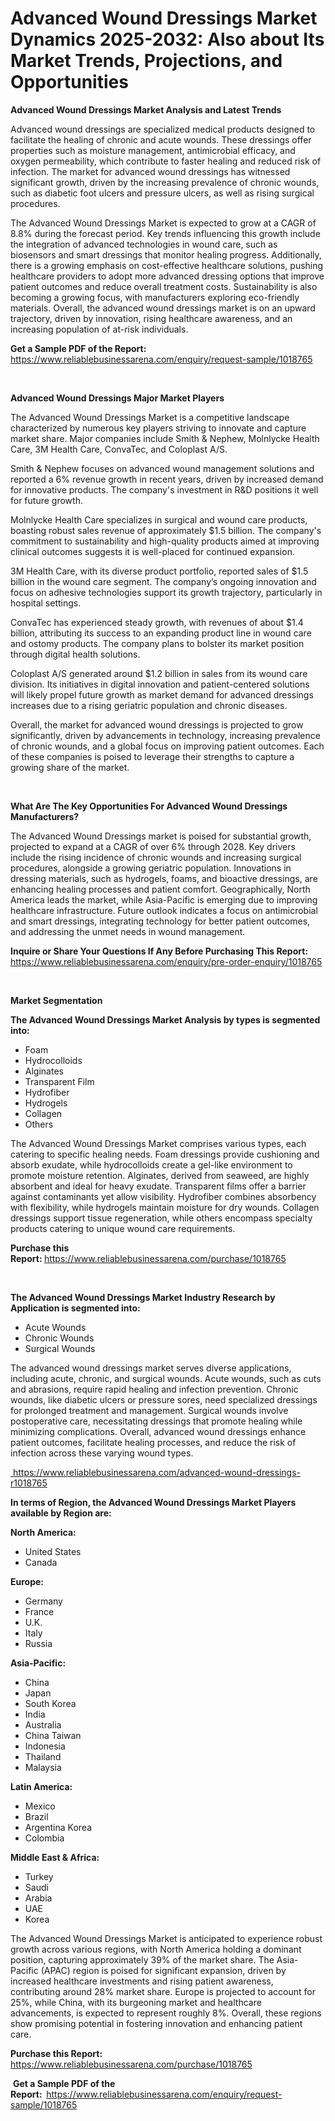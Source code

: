 <p><h1>Advanced Wound Dressings Market Dynamics 2025-2032: Also about Its Market Trends, Projections, and Opportunities</h1></p><p><strong>Advanced Wound Dressings Market Analysis and Latest Trends</strong></p>
<p><p>Advanced wound dressings are specialized medical products designed to facilitate the healing of chronic and acute wounds. These dressings offer properties such as moisture management, antimicrobial efficacy, and oxygen permeability, which contribute to faster healing and reduced risk of infection. The market for advanced wound dressings has witnessed significant growth, driven by the increasing prevalence of chronic wounds, such as diabetic foot ulcers and pressure ulcers, as well as rising surgical procedures.</p><p>The Advanced Wound Dressings Market is expected to grow at a CAGR of 8.8% during the forecast period. Key trends influencing this growth include the integration of advanced technologies in wound care, such as biosensors and smart dressings that monitor healing progress. Additionally, there is a growing emphasis on cost-effective healthcare solutions, pushing healthcare providers to adopt more advanced dressing options that improve patient outcomes and reduce overall treatment costs. Sustainability is also becoming a growing focus, with manufacturers exploring eco-friendly materials. Overall, the advanced wound dressings market is on an upward trajectory, driven by innovation, rising healthcare awareness, and an increasing population of at-risk individuals.</p></p>
<p><strong>Get a Sample PDF of the Report:&nbsp;</strong> <a href="https://www.reliablebusinessarena.com/enquiry/request-sample/1018765?utm_campaign=1871&utm_medium=2&utm_source=Github&utm_content=ia&utm_term=13042025&utm_id=advanced-wound-dressings">https://www.reliablebusinessarena.com/enquiry/request-sample/1018765</a></p>
<p>&nbsp;</p>
<p><strong>Advanced Wound Dressings Major Market Players</strong></p>
<p><p>The Advanced Wound Dressings Market is a competitive landscape characterized by numerous key players striving to innovate and capture market share. Major companies include Smith & Nephew, Molnlycke Health Care, 3M Health Care, ConvaTec, and Coloplast A/S. </p><p>Smith & Nephew focuses on advanced wound management solutions and reported a 6% revenue growth in recent years, driven by increased demand for innovative products. The company's investment in R&D positions it well for future growth.</p><p>Molnlycke Health Care specializes in surgical and wound care products, boasting robust sales revenue of approximately $1.5 billion. The company's commitment to sustainability and high-quality products aimed at improving clinical outcomes suggests it is well-placed for continued expansion.</p><p>3M Health Care, with its diverse product portfolio, reported sales of $1.5 billion in the wound care segment. The company’s ongoing innovation and focus on adhesive technologies support its growth trajectory, particularly in hospital settings.</p><p>ConvaTec has experienced steady growth, with revenues of about $1.4 billion, attributing its success to an expanding product line in wound care and ostomy products. The company plans to bolster its market position through digital health solutions.</p><p>Coloplast A/S generated around $1.2 billion in sales from its wound care division. Its initiatives in digital innovation and patient-centered solutions will likely propel future growth as market demand for advanced dressings increases due to a rising geriatric population and chronic diseases.</p><p>Overall, the market for advanced wound dressings is projected to grow significantly, driven by advancements in technology, increasing prevalence of chronic wounds, and a global focus on improving patient outcomes. Each of these companies is poised to leverage their strengths to capture a growing share of the market.</p></p>
<p>&nbsp;</p>
<p><strong>What Are The Key Opportunities For Advanced Wound Dressings Manufacturers?</strong></p>
<p><p>The Advanced Wound Dressings market is poised for substantial growth, projected to expand at a CAGR of over 6% through 2028. Key drivers include the rising incidence of chronic wounds and increasing surgical procedures, alongside a growing geriatric population. Innovations in dressing materials, such as hydrogels, foams, and bioactive dressings, are enhancing healing processes and patient comfort. Geographically, North America leads the market, while Asia-Pacific is emerging due to improving healthcare infrastructure. Future outlook indicates a focus on antimicrobial and smart dressings, integrating technology for better patient outcomes, and addressing the unmet needs in wound management.</p></p>
<p><strong>Inquire or Share Your Questions If Any Before Purchasing This Report:</strong> <a href="https://www.reliablebusinessarena.com/enquiry/pre-order-enquiry/1018765?utm_campaign=1871&utm_medium=2&utm_source=Github&utm_content=ia&utm_term=13042025&utm_id=advanced-wound-dressings">https://www.reliablebusinessarena.com/enquiry/pre-order-enquiry/1018765</a></p>
<p>&nbsp;</p>
<p><strong>Market Segmentation</strong></p>
<p><strong>The Advanced Wound Dressings Market Analysis by types is segmented into:</strong></p>
<p><ul><li>Foam</li><li>Hydrocolloids</li><li>Alginates</li><li>Transparent Film</li><li>Hydrofiber</li><li>Hydrogels</li><li>Collagen</li><li>Others</li></ul></p>
<p><p>The Advanced Wound Dressings Market comprises various types, each catering to specific healing needs. Foam dressings provide cushioning and absorb exudate, while hydrocolloids create a gel-like environment to promote moisture retention. Alginates, derived from seaweed, are highly absorbent and ideal for heavy exudate. Transparent films offer a barrier against contaminants yet allow visibility. Hydrofiber combines absorbency with flexibility, while hydrogels maintain moisture for dry wounds. Collagen dressings support tissue regeneration, while others encompass specialty products catering to unique wound care requirements.</p></p>
<p><strong>Purchase this Report:&nbsp;</strong><a href="https://www.reliablebusinessarena.com/purchase/1018765?utm_campaign=1871&utm_medium=2&utm_source=Github&utm_content=ia&utm_term=13042025&utm_id=advanced-wound-dressings">https://www.reliablebusinessarena.com/purchase/1018765</a></p>
<p>&nbsp;</p>
<p><strong>The Advanced Wound Dressings Market Industry Research by Application is segmented into:</strong></p>
<p><ul><li>Acute Wounds</li><li>Chronic Wounds</li><li>Surgical Wounds</li></ul></p>
<p><p>The advanced wound dressings market serves diverse applications, including acute, chronic, and surgical wounds. Acute wounds, such as cuts and abrasions, require rapid healing and infection prevention. Chronic wounds, like diabetic ulcers or pressure sores, need specialized dressings for prolonged treatment and management. Surgical wounds involve postoperative care, necessitating dressings that promote healing while minimizing complications. Overall, advanced wound dressings enhance patient outcomes, facilitate healing processes, and reduce the risk of infection across these varying wound types.</p></p>
<p><a href="https://www.reliablebusinessarena.com/advanced-wound-dressings-r1018765?utm_campaign=1871&utm_medium=2&utm_source=Github&utm_content=ia&utm_term=13042025&utm_id=advanced-wound-dressings">&nbsp;https://www.reliablebusinessarena.com/advanced-wound-dressings-r1018765</a></p>
<p><strong>In terms of Region, the Advanced Wound Dressings Market Players available by Region are:</strong></p>
<p>
    <p> <strong> North America: </strong>
        <ul>
            <li>United States</li>
            <li>Canada</li>
        </ul>
        </p> 
    <p> <strong> Europe: </strong>
        <ul>
            <li>Germany</li>
            <li>France</li>
            <li>U.K.</li>
            <li>Italy</li>
            <li>Russia</li>
        </ul>
        </p> 
    <p> <strong> Asia-Pacific: </strong>
        <ul>
            <li>China</li>
            <li>Japan</li>
            <li>South Korea</li>
            <li>India</li>
            <li>Australia</li>
            <li>China Taiwan</li>
            <li>Indonesia</li>
            <li>Thailand</li>
            <li>Malaysia</li>
        </ul>
        </p> 
    <p> <strong> Latin America: </strong>
        <ul>
            <li>Mexico</li>
            <li>Brazil</li>
            <li>Argentina Korea</li>
            <li>Colombia</li>
        </ul>
        </p> 
    <p> <strong> Middle East & Africa: </strong>
        <ul>
            <li>Turkey</li>
            <li>Saudi</li>
            <li>Arabia</li>
            <li>UAE</li>
            <li>Korea</li>
        </ul>
    </p>
    </p>
<p><p>The Advanced Wound Dressings Market is anticipated to experience robust growth across various regions, with North America holding a dominant position, capturing approximately 39% of the market share. The Asia-Pacific (APAC) region is poised for significant expansion, driven by increased healthcare investments and rising patient awareness, contributing around 28% market share. Europe is projected to account for 25%, while China, with its burgeoning market and healthcare advancements, is expected to represent roughly 8%. Overall, these regions show promising potential in fostering innovation and enhancing patient care.</p></p>
<p><strong>Purchase this Report: </strong><a href="https://www.reliablebusinessarena.com/purchase/1018765?utm_campaign=1871&utm_medium=2&utm_source=Github&utm_content=ia&utm_term=13042025&utm_id=advanced-wound-dressings">https://www.reliablebusinessarena.com/purchase/1018765</a></p>
<p>&nbsp;<strong>Get a Sample PDF of the Report:&nbsp;&nbsp;</strong><a href="https://www.reliablebusinessarena.com/enquiry/request-sample/1018765?utm_campaign=1871&utm_medium=2&utm_source=Github&utm_content=ia&utm_term=13042025&utm_id=advanced-wound-dressings">https://www.reliablebusinessarena.com/enquiry/request-sample/1018765</a></p>
<p><strong></strong></p>
<p><p></p><p></p><p></p></p>
